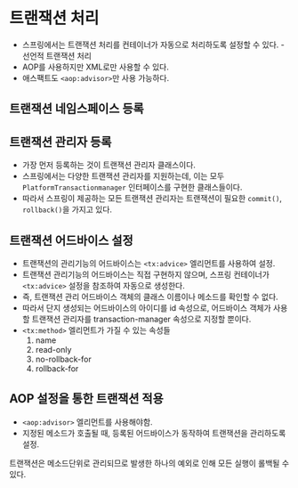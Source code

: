# 트랜잭션 처리

* 스프링에서는 트랜잭션 처리를 컨테이너가 자동으로 처리하도록 설정할 수 있다. - 선언적 트랜잭션 처리
* AOP를 사용하지만 XML로만 사용할 수 있다.
* 애스팩트도 `<aop:advisor>`만 사용 가능하다.

## 트랜잭션 네임스페이스 등록

## 트랜잭션 관리자 등록

* 가장 먼저 등록하는 것이 트랜잭션 관리자 클래스이다.
* 스프링에서는 다양한 트랜잭션 관리자를 지원하는데, 이는 모두 `PlatformTransactionmanager` 인터페이스를 구현한 클래스들이다.
* 따라서 스프링이 제공하는 모든 트랜잭션 관리자는 트랜잭션이 필요한 `commit()`, `rollback()`을 가지고 있다.

## 트랜잭션 어드바이스 설정

* 트랜잭션의 관리기능의 어드바이스는 `<tx:advice>` 엘리먼트를 사용하여 설정.
* 트랜잭션 관리기능의 어드바이스는 직접 구현하지 않으며, 스프링 컨테이너가 `<tx:advice>` 설정을 참조하여 자동으로 생성한다.
* 즉, 트랜잭션 관리 어드바이스 객체의 클래스 이름이나 메소드를 확인할 수 없다.
* 따라서 단지 생성되는 어드바이스의 아이디를 id 속성으로, 어드바이스 객체가 사용할 트랜잭션 관리자를 transaction-manager 속성으로 지정할 뿐이다.
* `<tx:method>` 엘리먼트가 가질 수 있는 속성들
	1. name
	2. read-only
	3. no-rollback-for
	4. rollback-for

## AOP 설정을 통한 트랜잭션 적용

* `<aop:advisor>` 엘리먼트를 사용해야함.
* 지정된 메소드가 호출될 때, 등록된 어드바이스가 동작하여 트랜잭션을 관리하도록 설정.

트랜잭션은 메소드단위로 관리되므로 발생한 하나의 예외로 인해 모든 실행이 롤백될 수 있다.
